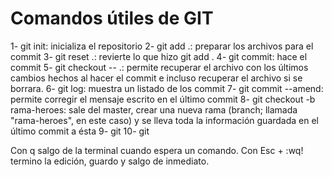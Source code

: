 # Comandos útiles de GIT

1- git init: inicializa el repositorio
2- git add .: preparar los archivos para el commit
3- git reset .: revierte lo que hizo git add .
4- git commit: hace el commit
5- git checkout -- .: permite recuperar el archivo con los últimos cambios hechos al hacer el commit e incluso recuperar el archivo si se borrara.
6- git log: muestra un listado de los commit
7- git commit --amend: permite corregir el mensaje escrito en el último commit
8- git checkout -b rama-heroes: sale del master, crear una nueva rama (branch; llamada "rama-heroes", en este caso) y se lleva toda la información guardada en el último commit a ésta
9- git 
10- git 


Con q salgo de la terminal cuando espera un comando.
Con Esc + :wq! termino la edición, guardo y salgo de inmediato.